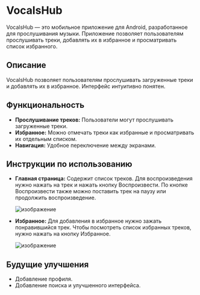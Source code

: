# VocalsHub

VocalsHub — это мобильное приложение для Android, разработанное для прослушивания музыки. Приложение позволяет пользователям прослушивать треки, добавлять их в избранное и просматривать список избранного.

## Описание

VocalsHub позволяет пользователям прослушивать загруженные треки и добавлять их в избранное. Интерфейс интуитивно понятен.

## Функциональность

- **Прослушивание треков:** Пользователи могут прослушивать загруженные треки.
- **Избранное:** Можно отмечать треки как избранные и просматривать их отдельным списком.
- **Навигация:** Удобное переключение между экранами.

## Инструкции по использованию

- **Главная страница:** Содержит список треков. Для воспроизведения нужно нажать на трек и нажать кнопку Воспроизвести. По кнопке Воспроизвести также можно поставить трек на паузу или продолжить воспроизведение.
  
  ![изображение](https://github.com/user-attachments/assets/4d808ddf-d0f1-4edc-81f0-36ce62ad6c26)

  
- **Избранное:** Для добавления в избранное нужно зажать понравившийся трек. Чтобы посмотреть список избранных треков, нужно нажать на кнопку Избранное.
  
  ![изображение](https://github.com/user-attachments/assets/f9697c59-0379-4591-be10-7faa02f6d2e7)

## Будущие улучшения

- Добавление профиля.
- Добавление поиска и улучшенного интерфейса.
